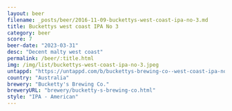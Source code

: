 ```yaml
---
layout: beer
filename: _posts/beer/2016-11-09-buckettys-west-coast-ipa-no-3.md
title: Buckettys west coast IPA No 3
category: beer
score: 7
beer-date: "2023-03-31"
desc: "Decent malty west coast"
permalink: /beer/:title.html
img: /img/list/buckettys-west-coast-ipa-no-3.jpeg
untappd: "https://untappd.com/b/buckettys-brewing-co--west-coast-ipa-no-3/5099408"
country: "Australia"
brewery: "Bucketty's Brewing Co."
breweryURL: "brewery/bucketty-s-brewing-co.html"
style: "IPA - American"
---
```

